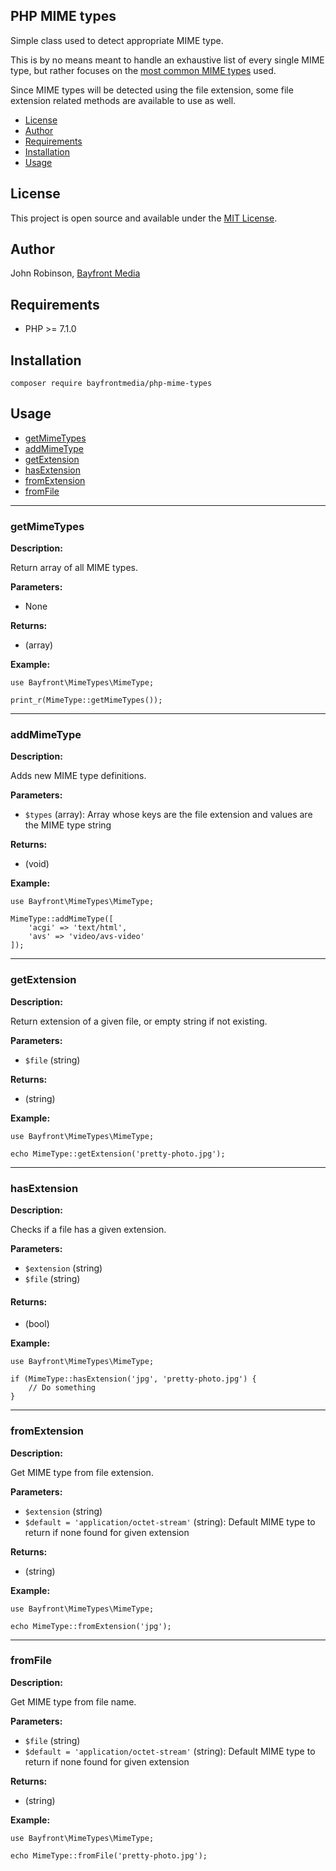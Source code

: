 ## PHP MIME types

Simple class used to detect appropriate MIME type.

This is by no means meant to handle an exhaustive list of every single MIME type, but rather focuses on the [most common MIME types](https://developer.mozilla.org/en-US/docs/Web/HTTP/Basics_of_HTTP/MIME_types/Common_types) used.

Since MIME types will be detected using the file extension, some file extension related methods are available to use as well.

- [License](#license)
- [Author](#author)
- [Requirements](#requirements)
- [Installation](#installation)
- [Usage](#usage)

## License

This project is open source and available under the [MIT License](https://github.com/bayfrontmedia/php-array-helpers/blob/master/LICENSE).

## Author

John Robinson, [Bayfront Media](https://www.bayfrontmedia.com)

## Requirements

* PHP >= 7.1.0

## Installation

```
composer require bayfrontmedia/php-mime-types
```

## Usage

- [getMimeTypes](#getmimetypes)
- [addMimeType](#addmimetype)
- [getExtension](#getextension)
- [hasExtension](#hasextension)
- [fromExtension](#fromextension)
- [fromFile](#fromfile)

<hr />

### getMimeTypes

**Description:**

Return array of all MIME types.

**Parameters:**

- None

**Returns:**

- (array)

**Example:**

```
use Bayfront\MimeTypes\MimeType;

print_r(MimeType::getMimeTypes());
```

<hr />

### addMimeType

**Description:**

Adds new MIME type definitions.

**Parameters:**

- `$types` (array): Array whose keys are the file extension and values are the MIME type string

**Returns:**

- (void)

**Example:**

```
use Bayfront\MimeTypes\MimeType;

MimeType::addMimeType([
    'acgi' => 'text/html',
    'avs' => 'video/avs-video'
]);
```

<hr />

### getExtension

**Description:**

Return extension of a given file, or empty string if not existing.

**Parameters:**

- `$file` (string)

**Returns:**

- (string)

**Example:**

```
use Bayfront\MimeTypes\MimeType;

echo MimeType::getExtension('pretty-photo.jpg');
```

<hr />

### hasExtension

**Description:**

Checks if a file has a given extension.

**Parameters:**

- `$extension` (string)
- `$file` (string)

#### Returns:

- (bool)

**Example:**

```
use Bayfront\MimeTypes\MimeType;

if (MimeType::hasExtension('jpg', 'pretty-photo.jpg') {
    // Do something
}
```

<hr />

### fromExtension

**Description:**

Get MIME type from file extension.

**Parameters:**

- `$extension` (string)
- `$default = 'application/octet-stream'` (string): Default MIME type to return if none found for given extension

**Returns:**

- (string)

**Example:**

```
use Bayfront\MimeTypes\MimeType;

echo MimeType::fromExtension('jpg');
```

<hr />

### fromFile

**Description:**

Get MIME type from file name.

**Parameters:**

- `$file` (string)
- `$default = 'application/octet-stream'` (string): Default MIME type to return if none found for given extension

**Returns:**

- (string)

**Example:**

```
use Bayfront\MimeTypes\MimeType;

echo MimeType::fromFile('pretty-photo.jpg');
```